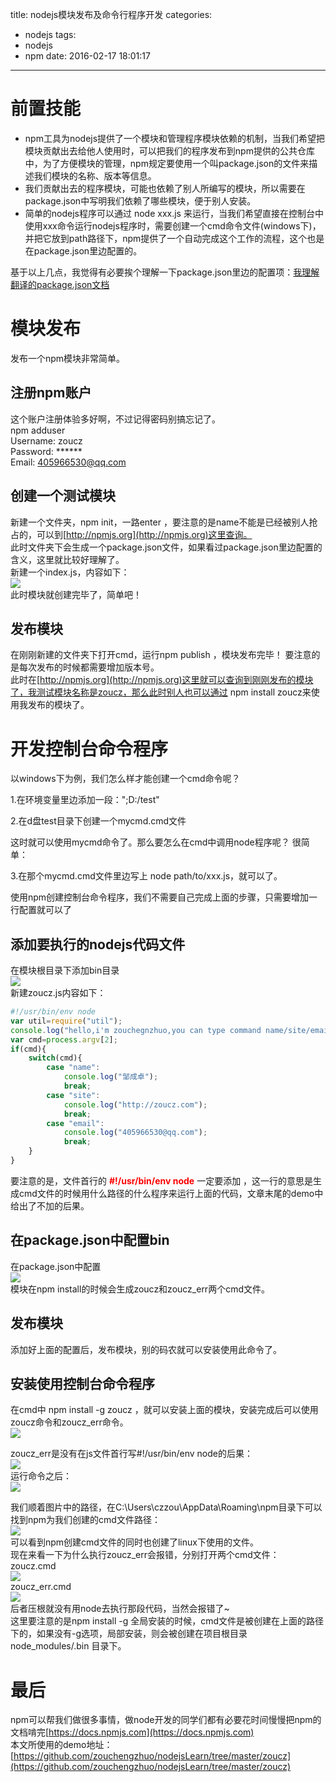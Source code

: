 title: nodejs模块发布及命令行程序开发
categories:
  - nodejs
tags:
  - nodejs
  - npm
date: 2016-02-17 18:01:17
---
# 前置技能
*  npm工具为nodejs提供了一个模块和管理程序模块依赖的机制，当我们希望把模块贡献出去给他人使用时，可以把我们的程序发布到npm提供的公共仓库中，为了方便模块的管理，npm规定要使用一个叫package.json的文件来描述我们模块的名称、版本等信息。    
* 我们贡献出去的程序模块，可能也依赖了别人所编写的模块，所以需要在package.json中写明我们依赖了哪些模块，便于别人安装。    
* 简单的nodejs程序可以通过 node xxx.js 来运行，当我们希望直接在控制台中使用xxx命令运行nodejs程序时，需要创建一个cmd命令文件(windows下)，并把它放到path路径下，npm提供了一个自动完成这个工作的流程，这个也是在package.json里边配置的。

基于以上几点，我觉得有必要挨个理解一下package.json里边的配置项：[我理解翻译的package.json文档](http://zoucz.com/blog/2016/02/17/npm-package)    
# 模块发布   
发布一个npm模块非常简单。
## 注册npm账户    
这个账户注册体验多好啊，不过记得密码别搞忘记了。   
npm adduser    
Username: zoucz   
Password: \*\*\*\*\*\*   
Email: 405966530@qq.com   
## 创建一个测试模块   
新建一个文件夹，npm init，一路enter ，要注意的是name不能是已经被别人抢占的，可以到[http://npmjs.org](http://npmjs.org)这里查询。   
此时文件夹下会生成一个package.json文件，如果看过package.json里边配置的含义，这里就比较好理解了。  
新建一个index.js，内容如下：    
![](http://zoucz.com/blogimgs/2016-02-17/1455699748299.png)    
此时模块就创建完毕了，简单吧！    
## 发布模块   
在刚刚新建的文件夹下打开cmd，运行npm publish ，模块发布完毕！
要注意的是每次发布的时候都需要增加版本号。  
此时在[http://npmjs.org](http://npmjs.org)这里就可以查询到刚刚发布的模块了，我测试模块名称是zoucz，那么此时别人也可以通过 npm install zoucz来使用我发布的模块了。    
# 开发控制台命令程序   
以windows下为例，我们怎么样才能创建一个cmd命令呢？  

1.在环境变量里边添加一段：";D:/test"  

2.在d盘test目录下创建一个mycmd.cmd文件  

这时就可以使用mycmd命令了。那么要怎么在cmd中调用node程序呢？ 很简单：  

3.在那个mycmd.cmd文件里边写上  node path/to/xxx.js，就可以了。 

使用npm创建控制台命令程序，我们不需要自己完成上面的步骤，只需要增加一行配置就可以了  

## 添加要执行的nodejs代码文件   
在模块根目录下添加bin目录   
![](http://zoucz.com/blogimgs/2016-02-17/1455701588490.png)   
新建zoucz.js内容如下：   

``` javascript
#!/usr/bin/env node
var util=require("util");
console.log("hello,i'm zouchegnzhuo,you can type command name/site/email");
var cmd=process.argv[2];
if(cmd){
    switch(cmd){
        case "name":
            console.log("邹成卓");
            break;
        case "site":
            console.log("http://zoucz.com");
            break;
        case "email":
            console.log("405966530@qq.com");
            break;
    }
}
```
要注意的是，文件首行的 **<span style='color:red'>\#!/usr/bin/env node</span>** 一定要添加 ，这一行的意思是生成cmd文件的时候用什么路径的什么程序来运行上面的代码，文章末尾的demo中给出了不加的后果。    
## 在package.json中配置bin   
在package.json中配置   
![](http://zoucz.com/blogimgs/2016-02-17/1455701982810.png)   
模块在npm install的时候会生成zoucz和zoucz\_err两个cmd文件。    
## 发布模块    
添加好上面的配置后，发布模块，别的码农就可以安装使用此命令了。   
## 安装使用控制台命令程序   
在cmd中 npm install -g zoucz ，就可以安装上面的模块，安装完成后可以使用zoucz命令和zoucz\_err命令。   
![](http://zoucz.com/blogimgs/2016-02-17/1455702296719.png)   

zoucz\_err是没有在js文件首行写\#!/usr/bin/env node的后果：   
![](http://zoucz.com/blogimgs/2016-02-17/1455702357644.png)   
运行命令之后：     
![](http://zoucz.com/blogimgs/2016-02-17/1455702374632.png)    

我们顺着图片中的路径，在C:\Users\czzou\AppData\Roaming\npm目录下可以找到npm为我们创建的cmd文件路径：   
![](http://zoucz.com/blogimgs/2016-02-17/1455702446611.png)    
可以看到npm创建cmd文件的同时也创建了linux下使用的文件。  
现在来看一下为什么执行zoucz\_err会报错，分别打开两个cmd文件：   
zoucz.cmd   
![](http://zoucz.com/blogimgs/2016-02-17/1455702842735.png)  
zoucz\_err.cmd   
![](http://zoucz.com/blogimgs/2016-02-17/1455702869691.png)   
后者压根就没有用node去执行那段代码，当然会报错了~   
这里要注意的是npm install -g  全局安装的时候，cmd文件是被创建在上面的路径下的，如果没有-g选项，局部安装，则会被创建在项目根目录node\_modules/.bin 目录下。    
# 最后   
npm可以帮我们做很多事情，做node开发的同学们都有必要花时间慢慢把npm的文档啃完[https://docs.npmjs.com](https://docs.npmjs.com)   
本文所使用的demo地址：[https://github.com/zouchengzhuo/nodejsLearn/tree/master/zoucz](https://github.com/zouchengzhuo/nodejsLearn/tree/master/zoucz)       